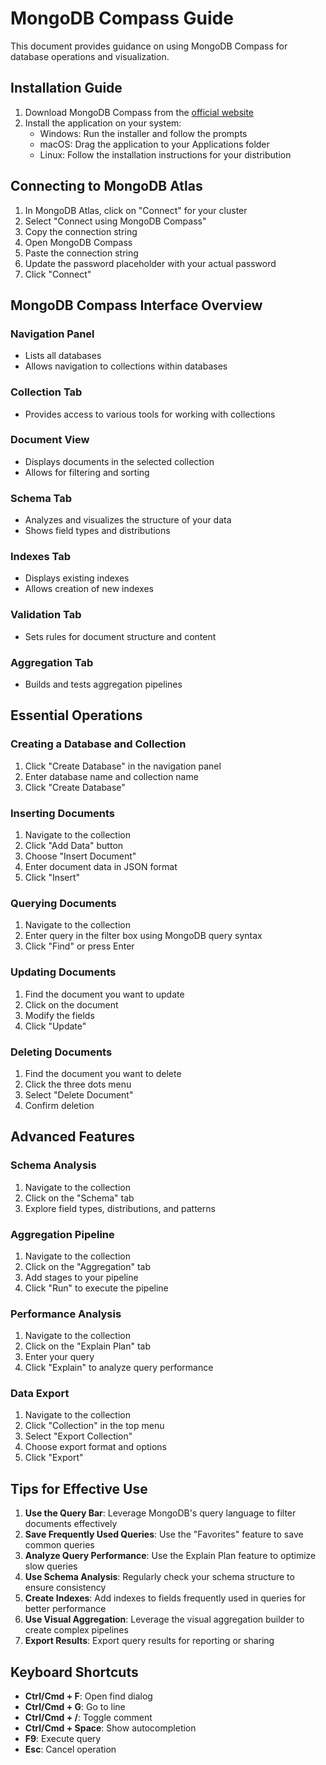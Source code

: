 
# MongoDB Compass Guide

This document provides guidance on using MongoDB Compass for database operations and visualization.

## Installation Guide

1. Download MongoDB Compass from the [official website](https://www.mongodb.com/try/download/compass)
2. Install the application on your system:
   - Windows: Run the installer and follow the prompts
   - macOS: Drag the application to your Applications folder
   - Linux: Follow the installation instructions for your distribution

## Connecting to MongoDB Atlas

1. In MongoDB Atlas, click on "Connect" for your cluster
2. Select "Connect using MongoDB Compass"
3. Copy the connection string
4. Open MongoDB Compass
5. Paste the connection string
6. Update the password placeholder with your actual password
7. Click "Connect"

## MongoDB Compass Interface Overview

### Navigation Panel
- Lists all databases
- Allows navigation to collections within databases

### Collection Tab
- Provides access to various tools for working with collections

### Document View
- Displays documents in the selected collection
- Allows for filtering and sorting

### Schema Tab
- Analyzes and visualizes the structure of your data
- Shows field types and distributions

### Indexes Tab
- Displays existing indexes
- Allows creation of new indexes

### Validation Tab
- Sets rules for document structure and content

### Aggregation Tab
- Builds and tests aggregation pipelines

## Essential Operations

### Creating a Database and Collection
1. Click "Create Database" in the navigation panel
2. Enter database name and collection name
3. Click "Create Database"

### Inserting Documents
1. Navigate to the collection
2. Click "Add Data" button
3. Choose "Insert Document"
4. Enter document data in JSON format
5. Click "Insert"

### Querying Documents
1. Navigate to the collection
2. Enter query in the filter box using MongoDB query syntax
3. Click "Find" or press Enter

### Updating Documents
1. Find the document you want to update
2. Click on the document
3. Modify the fields
4. Click "Update"

### Deleting Documents
1. Find the document you want to delete
2. Click the three dots menu
3. Select "Delete Document"
4. Confirm deletion

## Advanced Features

### Schema Analysis
1. Navigate to the collection
2. Click on the "Schema" tab
3. Explore field types, distributions, and patterns

### Aggregation Pipeline
1. Navigate to the collection
2. Click on the "Aggregation" tab
3. Add stages to your pipeline
4. Click "Run" to execute the pipeline

### Performance Analysis
1. Navigate to the collection
2. Click on the "Explain Plan" tab
3. Enter your query
4. Click "Explain" to analyze query performance

### Data Export
1. Navigate to the collection
2. Click "Collection" in the top menu
3. Select "Export Collection"
4. Choose export format and options
5. Click "Export"

## Tips for Effective Use

1. **Use the Query Bar**: Leverage MongoDB's query language to filter documents effectively
2. **Save Frequently Used Queries**: Use the "Favorites" feature to save common queries
3. **Analyze Query Performance**: Use the Explain Plan feature to optimize slow queries
4. **Use Schema Analysis**: Regularly check your schema structure to ensure consistency
5. **Create Indexes**: Add indexes to fields frequently used in queries for better performance
6. **Use Visual Aggregation**: Leverage the visual aggregation builder to create complex pipelines
7. **Export Results**: Export query results for reporting or sharing

## Keyboard Shortcuts

- **Ctrl/Cmd + F**: Open find dialog
- **Ctrl/Cmd + G**: Go to line
- **Ctrl/Cmd + /**: Toggle comment
- **Ctrl/Cmd + Space**: Show autocompletion
- **F9**: Execute query
- **Esc**: Cancel operation